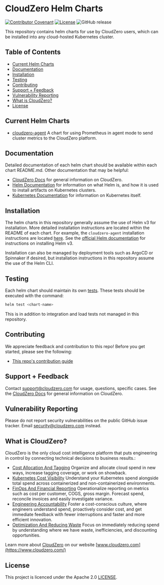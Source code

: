 # CloudZero Helm Charts

[![Contributor Covenant](https://img.shields.io/badge/Contributor%20Covenant-2.1-4baaaa.svg)](CODE-OF-CONDUCT.md)
[![License](https://img.shields.io/badge/License-Apache%202.0-blue.svg)](LICENSE)
![GitHub release](https://img.shields.io/github/release/Cloudzero/cloudzero-charts.svg)

This repository contains helm charts for use by CloudZero users, which can be installed into any cloud-hosted Kubernetes cluster.

## Table of Contents

- [Current Helm Charts](#current-helm-charts)
- [Documentation](#documentation)
- [Installation](#installation)
- [Testing](#testing)
- [Contributing](#contributing)
- [Support + Feedback](#support--feedback)
- [Vulnerability Reporting](#vulnerability-reporting)
- [What is CloudZero?](#what-is-cloudzero)
- [License](#license)

## Current Helm Charts

- [cloudzero-agent](charts/cloudzero-agent/README.md) A chart for using Prometheus in agent mode to send cluster metrics to the CloudZero platform.

## Documentation

Detailed documentation of each helm chart should be available within each chart README.md. Other documentation that may be helpful:
- [CloudZero Docs](https://docs.cloudzero.com/) for general information on CloudZero.
- [Helm Documentation](https://helm.sh/) for information on what Helm is, and how it is used to install artifacts on Kubernetes clusters.
- [Kubernetes Documentation](https://kubernetes.io/docs/home/) for information on Kubernetes itself.

## Installation

The helm charts in this repository generally assume the use of Helm v3 for installation. More detailed installation instructions are located within the README of each chart. For example, the `cloudzero-agent` installation instructions are located [here](https://github.com/Cloudzero/cloudzero-charts/tree/develop/charts/cloudzero-agent#installation). See the [official Helm documentation](https://helm.sh/docs/intro/install/) for instructions on installing Helm v3.

Installation can also be managed by deployment tools such as ArgoCD or Spinnaker if desired, but installation instructions in this repository assume the use of the Helm CLI.

## Testing

Each helm chart should maintain its own [tests](https://helm.sh/docs/topics/chart_tests/). These tests should be executed with the command:
```bash
helm test <chart-name>
```

This is in addition to integration and load tests not managed in this repository.

## Contributing

We appreciate feedback and contribution to this repo! Before you get started, please see the following:

- [This repo's contribution guide](CONTRIBUTING.md)

## Support + Feedback

Contact support@cloudzero.com for usage, questions, specific cases. See the [CloudZero Docs](https://docs.cloudzero.com/) for general information on CloudZero.

## Vulnerability Reporting

Please do not report security vulnerabilities on the public GitHub issue tracker. Email [security@cloudzero.com](mailto:security@cloudzero.com) instead.

## What is CloudZero?

CloudZero is the only cloud cost intelligence platform that puts engineering in control by connecting technical decisions to business results.:

- [Cost Allocation And Tagging](https://www.cloudzero.com/tour/allocation) Organize and allocate cloud spend in new ways, increase tagging coverage, or work on showback.
- [Kubernetes Cost Visibility](https://www.cloudzero.com/tour/kubernetes) Understand your Kubernetes spend alongside total spend across containerized and non-containerized environments.
- [FinOps And Financial Reporting](https://www.cloudzero.com/tour/finops) Operationalize reporting on metrics such as cost per customer, COGS, gross margin. Forecast spend, reconcile invoices and easily investigate variance.
- [Engineering Accountability](https://www.cloudzero.com/tour/engineering) Foster a cost-conscious culture, where engineers understand spend, proactively consider cost, and get immediate feedback with fewer interruptions and faster and more efficient innovation.
- [Optimization And Reducing Waste](https://www.cloudzero.com/tour/optimization) Focus on immediately reducing spend by understanding where we have waste, inefficiencies, and discounting opportunities.

Learn more about [CloudZero](https://www.cloudzero.com/) on our website [www.cloudzero.com](https://www.cloudzero.com/)

## License

This project is licenced under the Apache 2.0 [LICENSE](LICENSE).
